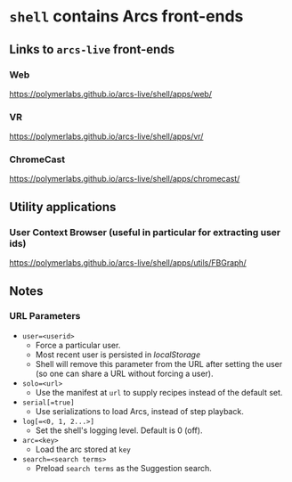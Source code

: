 # `shell` contains Arcs front-ends

## Links to `arcs-live` front-ends

### Web

https://polymerlabs.github.io/arcs-live/shell/apps/web/

### VR

https://polymerlabs.github.io/arcs-live/shell/apps/vr/

### ChromeCast

https://polymerlabs.github.io/arcs-live/shell/apps/chromecast/

## Utility applications

### User Context Browser (useful in particular for extracting user ids)

https://polymerlabs.github.io/arcs-live/shell/apps/utils/FBGraph/

## Notes

### URL Parameters

* `user=<userid>`
  * Force a particular user.
  * Most recent user is persisted in _localStorage_
  * Shell will remove this parameter from the URL after setting the user
    (so one can share a URL without forcing a user).
* `solo=<url>`
  * Use the manifest at `url` to supply recipes instead of the default set.
* `serial[=true]`
  * Use serializations to load Arcs, instead of step playback.
* `log[=<0, 1, 2...>]`
  * Set the shell's logging level. Default is 0 (off).
* `arc=<key>`
  * Load the arc stored at `key`
* `search=<search terms>`
  * Preload `search terms` as the Suggestion search.

